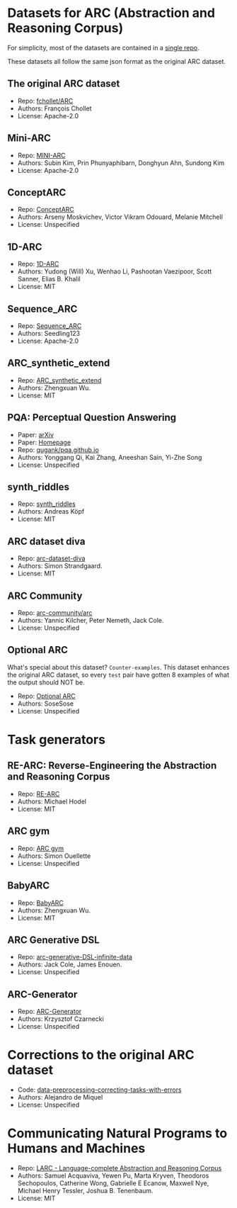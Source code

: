 # Datasets for ARC (Abstraction and Reasoning Corpus)

For simplicity, most of the datasets are contained in a [single repo](https://github.com/neoneye/arc-dataset-collection).

These datasets all follow the same json format as the original ARC dataset.

## The original ARC dataset

- Repo: [fchollet/ARC](https://github.com/fchollet/ARC/tree/master/data)
- Authors: François Chollet
- License: Apache-2.0

## Mini-ARC

- Repo: [MINI-ARC](https://github.com/KSB21ST/MINI-ARC)
- Authors: Subin Kim, Prin Phunyaphibarn, Donghyun Ahn, Sundong Kim
- License: Apache-2.0

## ConceptARC

- Repo: [ConceptARC](https://github.com/victorvikram/ConceptARC/tree/main/corpus)
- Authors: Arseny Moskvichev, Victor Vikram Odouard, Melanie Mitchell
- License: Unspecified

## 1D-ARC

- Repo: [1D-ARC](https://github.com/khalil-research/1D-ARC/tree/main/dataset)
- Authors: Yudong (Will) Xu, Wenhao Li, Pashootan Vaezipoor, Scott Sanner, Elias B. Khalil
- License: MIT

## Sequence\_ARC

- Repo: [Sequence_ARC](https://github.com/seedling123/Sequence_ARC)
- Authors: Seedling123
- License: Apache-2.0

## ARC\_synthetic\_extend

- Repo: [ARC_synthetic_extend](https://github.com/frankaging/ARC_synthetic_extend)
- Authors: Zhengxuan Wu.
- License: MIT

## PQA: Perceptual Question Answering

- Paper: [arXiv](https://arxiv.org/abs/2104.03589)
- Paper: [Homepage](https://qugank.github.io/pqa.github.io/)
- Repo: [qugank/pqa.github.io](https://github.com/qugank/pqa.github.io)
- Authors: Yonggang Qi, Kai Zhang, Aneeshan Sain, Yi-Zhe Song
- License: Unspecified

## synth_riddles

- Repo: [synth_riddles](https://github.com/arc-community/synth_riddles)
- Authors: Andreas Köpf
- License: MIT

## ARC dataset diva

- Repo: [arc-dataset-diva](https://github.com/neoneye/arc-dataset-diva)
- Authors: Simon Strandgaard.
- License: MIT

## ARC Community

- Repo: [arc-community/arc](https://github.com/arc-community/arc)
- Authors: Yannic Kilcher, Peter Nemeth, Jack Cole.
- License: Unspecified

## Optional ARC

What's special about this dataset? `Counter-examples`.
This dataset enhances the original ARC dataset, so every `test` pair have gotten 8 examples of what the output should NOT be.

- Repo: [Optional ARC](https://github.com/SoseSose/Optional-ARC)
- Authors: SoseSose
- License: Unspecified


# Task generators

## RE-ARC: Reverse-Engineering the Abstraction and Reasoning Corpus

- Repo: [RE-ARC](https://github.com/michaelhodel/re-arc/)
- Authors: Michael Hodel
- License: MIT

## ARC gym

- Repo: [ARC gym](https://github.com/SimonOuellette35/ARC_gym)
- Authors: Simon Ouellette
- License: Unspecified

## BabyARC

- Repo: [BabyARC](https://github.com/frankaging/BabyARC)
- Authors: Zhengxuan Wu.
- License: MIT

## ARC Generative DSL

- Repo: [arc-generative-DSL-infinite-data](https://github.com/arc-community/arc-generative-DSL-infinite-data)
- Authors: Jack Cole, James Enouen.
- License: Unspecified

## ARC-Generator

- Repo: [ARC-Generator](https://github.com/Krzysiulek/ARC-Generator)
- Authors: Krzysztof Czarnecki
- License: Unspecified


# Corrections to the original ARC dataset

- Code: [data-preprocessing-correcting-tasks-with-errors](https://www.kaggle.com/code/ademiquel/data-preprocessing-correcting-tasks-with-errors/notebook)
- Authors: Alejandro de Miquel
- License: Unspecified


# Communicating Natural Programs to Humans and Machines

- Repo: [LARC - Language-complete Abstraction and Reasoning Corpus](https://github.com/samacqua/LARC)
- Authors: Samuel Acquaviva, Yewen Pu, Marta Kryven, Theodoros Sechopoulos, Catherine Wong, Gabrielle E Ecanow, Maxwell Nye, Michael Henry Tessler, Joshua B. Tenenbaum.
- License: MIT

